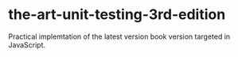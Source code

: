 # the-art-unit-testing-3rd-edition
Practical implemtation of the latest version book version targeted in JavaScript.
